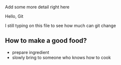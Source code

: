 Add some more detail right here

Hello, Git

I still typing on this file to see how much can git change

## How to make a good food?
- prepare ingredient
- slowly bring to someone who knows how to cook